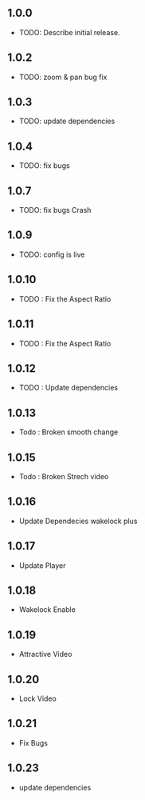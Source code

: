 ## 1.0.0

* TODO: Describe initial release.

## 1.0.2
* TODO: zoom & pan bug fix

## 1.0.3
* TODO: update dependencies

## 1.0.4
* TODO: fix bugs

## 1.0.7
* TODO: fix bugs Crash

## 1.0.9
* TODO: config is live 

## 1.0.10
* TODO : Fix the Aspect Ratio

## 1.0.11
* TODO : Fix the Aspect Ratio

## 1.0.12
* TODO : Update dependencies

## 1.0.13
* Todo : Broken smooth change

## 1.0.15
* Todo : Broken Strech video

## 1.0.16
* Update Dependecies wakelock plus

## 1.0.17
* Update Player

## 1.0.18
* Wakelock Enable

## 1.0.19
* Attractive Video

## 1.0.20
* Lock Video
 
## 1.0.21
* Fix Bugs

## 1.0.23
 * update dependencies

